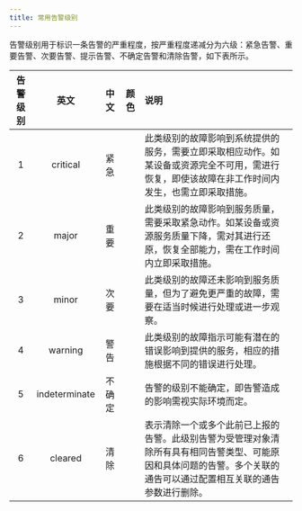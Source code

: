 ```yaml
---
title: 常用告警级别
---
```


告警级别用于标识一条告警的严重程度，按严重程度递减分为六级：紧急告警、重要告警、次要告警、提示告警、不确定告警和清除告警，如下表所示。

| 告警级别 |      英文       | 中文  | 颜色  | 说明                                                                                 |
| :--: | :-----------: | :-: | :-: | :--------------------------------------------------------------------------------- |
|  1   |   critical    | 紧急  |     | 此类级别的故障影响到系统提供的服务，需要立即采取相应动作。如某设备或资源完全不可用，需进行恢复，即使该故障在非工作时间内发生，也需立即采取措施。           |
|  2   |     major     | 重要  |     | 此类级别的故障影响到服务质量，需要采取紧急动作。如某设备或资源服务质量下降，需对其进行还原，恢复全部能力，需在工作时间内立即采取措施。                |
|  3   |     minor     | 次要  |     | 此类级别的故障还未影响到服务质量，但为了避免更严重的故障，需要在适当时候进行处理或进一步观察。                                    |
|  4   |    warning    | 警告  |     | 此类级别的故障指示可能有潜在的错误影响到提供的服务，相应的措施根据不同的错误进行处理。                                        |
|  5   | indeterminate | 不确定 |     | 告警的级别不能确定，即告警造成的影响需视实际环境而定。                                                        |
|  6   |    cleared    | 清除  |     | 表示清除一个或多个此前已上报的告警。此级别告警为受管理对象清除所有具有相同告警类型、可能原因和具体问题的告警。多个关联的通告可以通过配置相互关联的通告参数进行删除。 |
